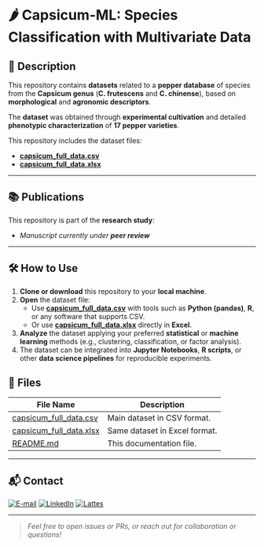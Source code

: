 # 🌶️ Capsicum-ML: Species Classification with Multivariate Data

## 📝 Description

This repository contains **datasets** related to a **pepper database** of species from the **Capsicum genus** (**C. frutescens** and **C. chinense**), based on **morphological** and **agronomic descriptors**.

The **dataset** was obtained through **experimental cultivation** and detailed **phenotypic characterization** of **17 pepper varieties**.

This repository includes the dataset files:  
- [**capsicum_full_data.csv**](capsicum_full_data.csv)  
- [**capsicum_full_data.xlsx**](capsicum_full_data.xlsx)  

---

## 📚 Publications

This repository is part of the **research study**:

- *Manuscript currently under **peer review***  

---

## 🛠️ How to Use

1. **Clone or download** this repository to your **local machine**.  
2. **Open** the dataset file:  
   - Use [**capsicum_full_data.csv**](capsicum_full_data.csv) with tools such as **Python (pandas)**, **R**, or any software that supports CSV.  
   - Or use [**capsicum_full_data.xlsx**](capsicum_full_data.xlsx) directly in **Excel**.  
3. **Analyze** the dataset applying your preferred **statistical** or **machine learning** methods (e.g., clustering, classification, or factor analysis).  
4. The dataset can be integrated into **Jupyter Notebooks**, **R scripts**, or other **data science pipelines** for reproducible experiments.  

## 📁 Files

| File Name               | Description                                  |
|-------------------------|----------------------------------------------|
| [capsicum_full_data.csv](https://github.com/Matheuscp98/PepperCapsicum/blob/main/capsicum_full_data.csv)  | Main dataset in CSV format.                   |
| [capsicum_full_data.xlsx](https://github.com/Matheuscp98/PepperCapsicum/blob/main/capsicum_full_data.xlsx) | Same dataset in Excel format.                |
| [README.md](https://github.com/Matheuscp98/PepperCapsicum/blob/main/README.md)               | This documentation file.                     |

---

## 📬 Contact

<a href="mailto:matheusc_pereira@hotmail.com"><img src="https://img.shields.io/badge/E--mail-0078D4?style=for-the-badge&logo=microsoft-outlook&logoColor=white" alt="E-mail"/></a>
<a href="https://www.linkedin.com/in/matheuscostapereira/"><img src="https://img.shields.io/badge/LinkedIn-0A66C2?style=for-the-badge&logo=linkedin&logoColor=white" alt="LinkedIn"/></a>
<a href="https://lattes.cnpq.br/7025666927284220"><img src="https://img.shields.io/badge/Lattes-4169E1?style=for-the-badge&logoColor=white" alt="Lattes"/></a>

---

> _Feel free to open issues or PRs, or reach out for collaboration or questions!_
